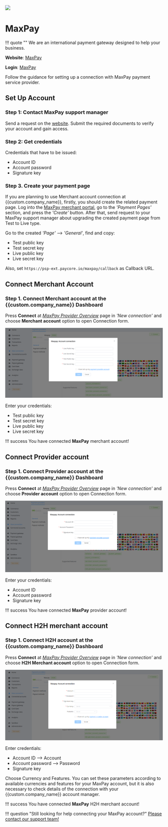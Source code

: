 <img src="https://static.openfintech.io/payment_providers/maxpay/logo.svg?w=400" width="400px">

# MaxPay

!!! quote ""
    We are an international payment gateway designed to help your business.

**Website**: [MaxPay](https://maxpay.com/)

**Login**: [MaxPay](https://my.maxpay.com/#/signin)

Follow the guidance for setting up a connection with MaxPay payment service provider.

## Set Up Account

### Step 1: Contact MaxPay support manager

Send a request on the [website](https://maxpay.com/). Submit the required documents to verify your account and gain access.

### Step 2: Get credentials

Credentials that have to be issued:

* Account ID
* Account password
* Signature key

### Step 3. Create your payment page

If you are planning to use Merchant account connection at {{custom.company_name}}, firstly, you should create the related payment page. Log into the [MaxPay merchant portal](https://my.maxpay.com/#/signin), go to the *'Payment Pages'* section, and press the *'Create'* button. After that, send request to your MaxPay support manager about upgrading the created payment page from Test to Live type.

Go to the created *'Page'* --> *'General'*, find and copy:

* Test public key
* Test secret key
* Live public key
* Live secret key

Also, set `https://psp-ext.paycore.io/maxpay/callback` as Callback URL.

## Connect Merchant Account

### Step 1. Connect Merchant account at the {{custom.company_name}} Dashboard

Press **Connect** at [*MaxPay Provider Overview*]({{custom.dashboard_base_url}}connect-directory/payment-providers/maxpay/general) page in *'New connection'* and choose **Merchant account** option to open Connection form.

![Connect](images/merchant-account.png)

Enter your credentials:

* Test public key
* Test secret key
* Live public key
* Live secret key

!!! success
    You have connected **MaxPay** merchant account!

## Connect Provider account

### Step 1. Connect Provider account at the {{custom.company_name}} Dashboard

Press **Connect** at [*MaxPay Provider Overview*]({{custom.dashboard_base_url}}connect-directory/payment-providers/maxpay/general) page in *'New connection'* and choose **Provider account** option to open Connection form.

![Connect](images/provider-account.png)

Enter your credentials:

* Account ID
* Account password
* Signature key

!!! success
    You have connected **MaxPay** provider account!

## Connect H2H merchant account

### Step 1. Connect H2H account at the {{custom.company_name}} Dashboard

Press **Connect** at [*MaxPay Provider Overview*]({{custom.dashboard_base_url}}connect-directory/payment-providers/maxpay/general) page in *'New connection'* and choose **H2H Merchant account** option to open Connection form.

![Connect](images/h2h-merchant-account.png)

Enter credentials:

* Account ID --> Account
* Account password --> Password
* Signature key

Choose Currency and Features. You can set these parameters according to available currencies and features for your MaxPay account, but it is also necessary to check details of the connection with your {{custom.company_name}} account manager.

!!! success
    You have connected **MaxPay** H2H merchant account!

!!! question "Still looking for help connecting your MaxPay account?"
    [Please contact our support team!](mailto:{{custom.support_email}})
